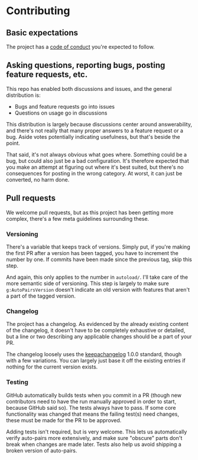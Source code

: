 # Contributing

## Basic expectations

The project has a [code of conduct](https://github.com/LunarWatcher/auto-pairs/blob/master/.github/CODE_OF_CONDUCT.md) you're expected to follow.

## Asking questions, reporting bugs, posting feature requests, etc.

This repo has enabled both discussions and issues, and the general distribution is:
* Bugs and feature requests go into issues
* Questions on usage go in discussions

This distribution is largely because discussions center around answerability, and there's not really that many proper answers to a feature request or a bug. Aside votes potentially indicating usefulness, but that's beside the point.

That said, it's not always obvious what goes where. Something could be a bug, but could also just be a bad configuration. It's therefore expected that you make an attempt at figuring out where it's best suited, but there's no consequences for posting in the wrong category. At worst, it can just be converted, no harm done.

## Pull requests

We welcome pull requests, but as this project has been getting more complex, there's a few meta guidelines surrounding these.

### Versioning

There's a variable that keeps track of versions. Simply put, if you're making the first PR after a version has been tagged, you have to increment the number by one. If commits have been made since the previous tag, skip this step.

And again, this only applies to the number in `autoload/`. I'll take care of the more semantic side of versioning. This step is largely to make sure `g:AutoPairsVersion` doesn't indicate an old version with features that aren't a part of the tagged version.

### Changelog

The project has a changelog. As evidenced by the already existing content of the changelog, it doesn't have to be completely exhaustive or detailed, but a line or two describing any applicable changes should be a part of your PR.

The changelog loosely uses the [keepachangelog](https://keepachangelog.com/en/1.0.0/) 1.0.0 standard, though with a few variations. You can largely just base it off the existing entries if nothing for the current version exists.

### Testing

GitHub automatically builds tests when you commit in a PR (though new contributors need to have the run manually approved in order to start, because GitHub said so). The tests always have to pass. If some core functionality was changed that means the failing test(s) need changes, these must be made for the PR to be approved.

Adding tests isn't required, but is very welcome. This lets us automatically verify auto-pairs more extensively, and make sure "obscure" parts don't break when changes are made later. Tests also help us avoid shipping a broken version of auto-pairs.
